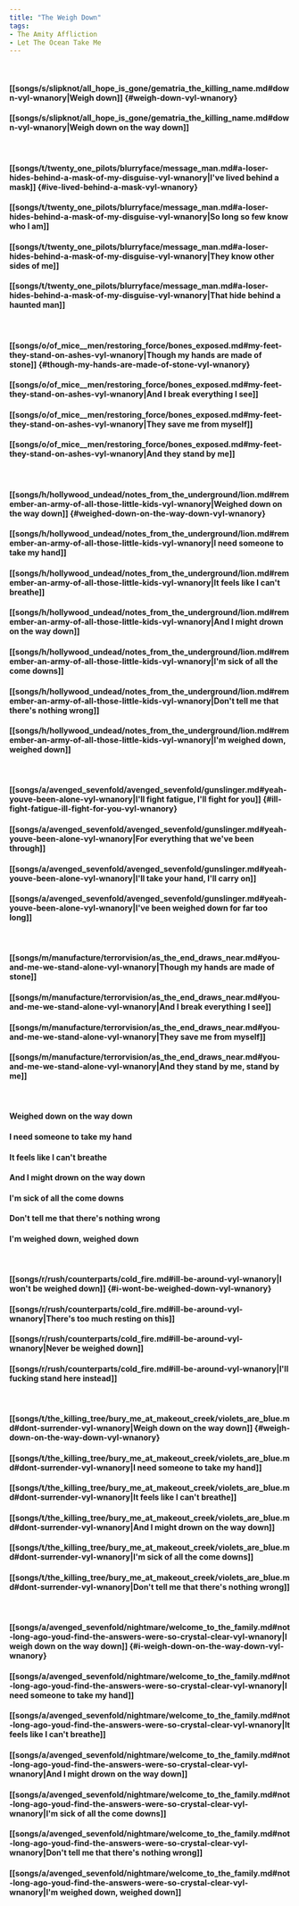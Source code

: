 ```yaml
---
title: "The Weigh Down"
tags:
- The Amity Affliction
- Let The Ocean Take Me
---
```

&nbsp;
#### [[songs/s/slipknot/all_hope_is_gone/gematria_the_killing_name.md#down-vyl-wnanory|Weigh down]] {#weigh-down-vyl-wnanory}
#### [[songs/s/slipknot/all_hope_is_gone/gematria_the_killing_name.md#down-vyl-wnanory|Weigh down on the way down]]
&nbsp;
#### [[songs/t/twenty_one_pilots/blurryface/message_man.md#a-loser-hides-behind-a-mask-of-my-disguise-vyl-wnanory|I've lived behind a mask]] {#ive-lived-behind-a-mask-vyl-wnanory}
#### [[songs/t/twenty_one_pilots/blurryface/message_man.md#a-loser-hides-behind-a-mask-of-my-disguise-vyl-wnanory|So long so few know who I am]]
#### [[songs/t/twenty_one_pilots/blurryface/message_man.md#a-loser-hides-behind-a-mask-of-my-disguise-vyl-wnanory|They know other sides of me]]
#### [[songs/t/twenty_one_pilots/blurryface/message_man.md#a-loser-hides-behind-a-mask-of-my-disguise-vyl-wnanory|That hide behind a haunted man]]
&nbsp;
#### [[songs/o/of_mice__men/restoring_force/bones_exposed.md#my-feet-they-stand-on-ashes-vyl-wnanory|Though my hands are made of stone]] {#though-my-hands-are-made-of-stone-vyl-wnanory}
#### [[songs/o/of_mice__men/restoring_force/bones_exposed.md#my-feet-they-stand-on-ashes-vyl-wnanory|And I break everything I see]]
#### [[songs/o/of_mice__men/restoring_force/bones_exposed.md#my-feet-they-stand-on-ashes-vyl-wnanory|They save me from myself]]
#### [[songs/o/of_mice__men/restoring_force/bones_exposed.md#my-feet-they-stand-on-ashes-vyl-wnanory|And they stand by me]]
&nbsp;
#### [[songs/h/hollywood_undead/notes_from_the_underground/lion.md#remember-an-army-of-all-those-little-kids-vyl-wnanory|Weighed down on the way down]] {#weighed-down-on-the-way-down-vyl-wnanory}
#### [[songs/h/hollywood_undead/notes_from_the_underground/lion.md#remember-an-army-of-all-those-little-kids-vyl-wnanory|I need someone to take my hand]]
#### [[songs/h/hollywood_undead/notes_from_the_underground/lion.md#remember-an-army-of-all-those-little-kids-vyl-wnanory|It feels like I can't breathe]]
#### [[songs/h/hollywood_undead/notes_from_the_underground/lion.md#remember-an-army-of-all-those-little-kids-vyl-wnanory|And I might drown on the way down]]
#### [[songs/h/hollywood_undead/notes_from_the_underground/lion.md#remember-an-army-of-all-those-little-kids-vyl-wnanory|I'm sick of all the come downs]]
#### [[songs/h/hollywood_undead/notes_from_the_underground/lion.md#remember-an-army-of-all-those-little-kids-vyl-wnanory|Don't tell me that there's nothing wrong]]
#### [[songs/h/hollywood_undead/notes_from_the_underground/lion.md#remember-an-army-of-all-those-little-kids-vyl-wnanory|I'm weighed down, weighed down]]
&nbsp;
#### [[songs/a/avenged_sevenfold/avenged_sevenfold/gunslinger.md#yeah-youve-been-alone-vyl-wnanory|I'll fight fatigue, I'll fight for you]] {#ill-fight-fatigue-ill-fight-for-you-vyl-wnanory}
#### [[songs/a/avenged_sevenfold/avenged_sevenfold/gunslinger.md#yeah-youve-been-alone-vyl-wnanory|For everything that we've been through]]
#### [[songs/a/avenged_sevenfold/avenged_sevenfold/gunslinger.md#yeah-youve-been-alone-vyl-wnanory|I'll take your hand, I'll carry on]]
#### [[songs/a/avenged_sevenfold/avenged_sevenfold/gunslinger.md#yeah-youve-been-alone-vyl-wnanory|I've been weighed down for far too long]]
&nbsp;
#### [[songs/m/manufacture/terrorvision/as_the_end_draws_near.md#you-and-me-we-stand-alone-vyl-wnanory|Though my hands are made of stone]]
#### [[songs/m/manufacture/terrorvision/as_the_end_draws_near.md#you-and-me-we-stand-alone-vyl-wnanory|And I break everything I see]]
#### [[songs/m/manufacture/terrorvision/as_the_end_draws_near.md#you-and-me-we-stand-alone-vyl-wnanory|They save me from myself]]
#### [[songs/m/manufacture/terrorvision/as_the_end_draws_near.md#you-and-me-we-stand-alone-vyl-wnanory|And they stand by me, stand by me]]
&nbsp;
#### Weighed down on the way down
#### I need someone to take my hand
#### It feels like I can't breathe
#### And I might drown on the way down
#### I'm sick of all the come downs
#### Don't tell me that there's nothing wrong
#### I'm weighed down, weighed down
&nbsp;
#### [[songs/r/rush/counterparts/cold_fire.md#ill-be-around-vyl-wnanory|I won't be weighed down]] {#i-wont-be-weighed-down-vyl-wnanory}
#### [[songs/r/rush/counterparts/cold_fire.md#ill-be-around-vyl-wnanory|There's too much resting on this]]
#### [[songs/r/rush/counterparts/cold_fire.md#ill-be-around-vyl-wnanory|Never be weighed down]]
#### [[songs/r/rush/counterparts/cold_fire.md#ill-be-around-vyl-wnanory|I'll fucking stand here instead]]
&nbsp;
#### [[songs/t/the_killing_tree/bury_me_at_makeout_creek/violets_are_blue.md#dont-surrender-vyl-wnanory|Weigh down on the way down]] {#weigh-down-on-the-way-down-vyl-wnanory}
#### [[songs/t/the_killing_tree/bury_me_at_makeout_creek/violets_are_blue.md#dont-surrender-vyl-wnanory|I need someone to take my hand]]
#### [[songs/t/the_killing_tree/bury_me_at_makeout_creek/violets_are_blue.md#dont-surrender-vyl-wnanory|It feels like I can't breathe]]
#### [[songs/t/the_killing_tree/bury_me_at_makeout_creek/violets_are_blue.md#dont-surrender-vyl-wnanory|And I might drown on the way down]]
#### [[songs/t/the_killing_tree/bury_me_at_makeout_creek/violets_are_blue.md#dont-surrender-vyl-wnanory|I'm sick of all the come downs]]
#### [[songs/t/the_killing_tree/bury_me_at_makeout_creek/violets_are_blue.md#dont-surrender-vyl-wnanory|Don't tell me that there's nothing wrong]]
&nbsp;
#### [[songs/a/avenged_sevenfold/nightmare/welcome_to_the_family.md#not-long-ago-youd-find-the-answers-were-so-crystal-clear-vyl-wnanory|I weigh down on the way down]] {#i-weigh-down-on-the-way-down-vyl-wnanory}
#### [[songs/a/avenged_sevenfold/nightmare/welcome_to_the_family.md#not-long-ago-youd-find-the-answers-were-so-crystal-clear-vyl-wnanory|I need someone to take my hand]]
#### [[songs/a/avenged_sevenfold/nightmare/welcome_to_the_family.md#not-long-ago-youd-find-the-answers-were-so-crystal-clear-vyl-wnanory|It feels like I can't breathe]]
#### [[songs/a/avenged_sevenfold/nightmare/welcome_to_the_family.md#not-long-ago-youd-find-the-answers-were-so-crystal-clear-vyl-wnanory|And I might drown on the way down]]
#### [[songs/a/avenged_sevenfold/nightmare/welcome_to_the_family.md#not-long-ago-youd-find-the-answers-were-so-crystal-clear-vyl-wnanory|I'm sick of all the come downs]]
#### [[songs/a/avenged_sevenfold/nightmare/welcome_to_the_family.md#not-long-ago-youd-find-the-answers-were-so-crystal-clear-vyl-wnanory|Don't tell me that there's nothing wrong]]
#### [[songs/a/avenged_sevenfold/nightmare/welcome_to_the_family.md#not-long-ago-youd-find-the-answers-were-so-crystal-clear-vyl-wnanory|I'm weighed down, weighed down]]
